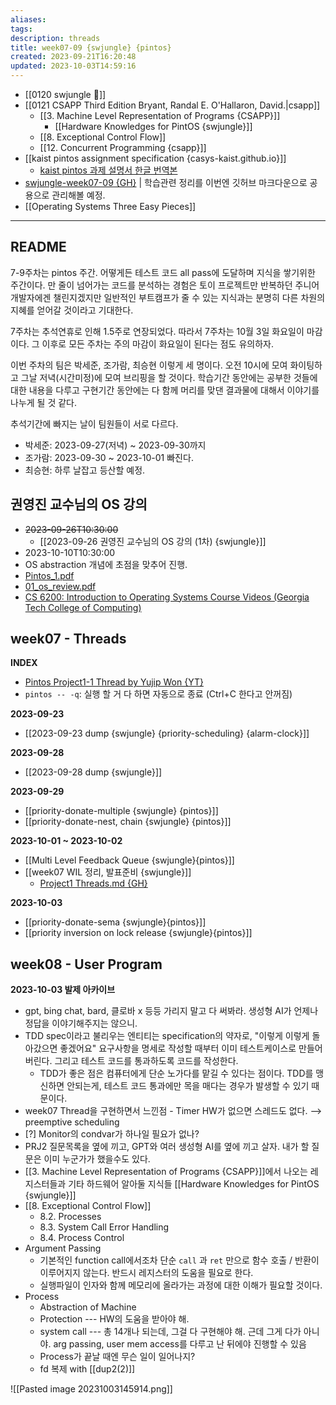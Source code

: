 ```yaml
---
aliases: 
tags: 
description: threads
title: week07-09 {swjungle} {pintos}
created: 2023-09-21T16:20:48
updated: 2023-10-03T14:59:16
---
```

- [[0120 swjungle 🤖]]
- [[0121 CSAPP Third Edition Bryant, Randal E. O'Hallaron, David.|csapp]]
	- [[3. Machine Level Representation of Programs {CSAPP}]]
		- [[Hardware Knowledges for PintOS {swjungle}]]
	- [[8. Exceptional Control Flow]]
	- [[12. Concurrent Programming {csapp}]]
- [[kaist pintos assignment specification {casys-kaist.github.io}]]
	- [kaist pintos 과제 설명서 한글 번역본](https://yjohdev.notion.site/KAIST-PINTOS-ebdc8be9d02d4475a4675c7b920e3653)
- [swjungle-week07-09 {GH}](https://github.com/ChoiWheatley/swjungle-week07-09) | 학습관련 정리를 이번엔 깃허브 마크다운으로 공용으로 관리해볼 예정.
- [[Operating Systems Three Easy Pieces]]
___

## README

7-9주차는 pintos 주간. 어떻게든 테스트 코드 all pass에 도달하며 지식을 쌓기위한 주간이다. 만 줄이 넘어가는 코드를 분석하는 경험은 토이 프로젝트만 반복하던 주니어 개발자에겐 챌린지겠지만 일반적인 부트캠프가 줄 수 있는 지식과는 분명히 다른 차원의 지혜를 얻어갈 것이라고 기대한다. 

7주차는 추석연휴로 인해 1.5주로 연장되었다. 따라서 7주차는 10월 3일 화요일이 마감이다. 그 이후로 모든 주차는 주의 마감이 화요일이 된다는 점도 유의하자.

이번 주차의 팀은 박세준, 조가람, 최승현 이렇게 세 명이다. 오전 10시에 모여 화이팅하고 그날 저녁(시간미정)에 모여 브리핑을 할 것이다. 학습기간 동안에는 공부한 것들에 대한 내용을 다루고 구현기간 동안에는 다 함께 머리를 맞댄 결과물에 대해서 이야기를 나누게 될 것 같다.

추석기간에 빠지는 날이 팀원들이 서로 다르다. 
- 박세준: 2023-09-27(저녁) ~ 2023-09-30까지
- 조가람: 2023-09-30 ~ 2023-10-01 빠진다. 
- 최승현: 하루 날잡고 등산할 예정.

## 권영진 교수님의 OS 강의

- ~~2023-09-26T10:30:00~~
	- [[2023-09-26 권영진 교수님의 OS 강의 (1차) {swjungle}]]
- 2023-10-10T10:30:00
- OS abstraction 개념에 초점을 맞추어 진행.
- [Pintos_1.pdf](https://drive.google.com/file/d/1rr1VobnaR8QiWq3TVImvzzHWWdB5d4B5/view)
- [01_os_review.pdf](https://drive.google.com/file/d/1v7ZT0uCqnSFQQY3jQsnXnCh9WHPpgQxZ/view)
- [CS 6200: Introduction to Operating Systems Course Videos (Georgia Tech College of Computing)](https://omscs.gatech.edu/cs-6200-introduction-operating-systems-course-videos)

## week07 - Threads

**INDEX**

- [Pintos Project1-1 Thread by Yujip Won {YT}](https://github.com/ChoiWheatley/swjungle-week07-09/blob/master/doc/Project1%20Threads.md)
- `pintos -- -q`: 실행 할 거 다 하면 자동으로 종료 (Ctrl+C 한다고 안꺼짐)

**2023-09-23**

- [[2023-09-23 dump {swjungle} {priority-scheduling} {alarm-clock}]]


**2023-09-28**

- [[2023-09-28 dump {swjungle}]]

**2023-09-29**

- [[priority-donate-multiple {swjungle} {pintos}]]
- [[priority-donate-nest, chain {swjungle} {pintos}]]

**2023-10-01 ~ 2023-10-02**

- [[Multi Level Feedback Queue {swjungle}{pintos}]]
- [[week07 WIL 정리, 발표준비 {swjungle}]]
	- [Project1 Threads.md {GH}](https://github.com/ChoiWheatley/swjungle-week07-09/blob/master/doc/Project1%20Threads.md)

**2023-10-03**

- [[priority-donate-sema {swjungle}{pintos}]]
- [[priority inversion on lock release {swjungle}{pintos}]]

## week08 - User Program

**2023-10-03 발제 아카이브**

- gpt, bing chat, bard, 클로바 x 등등 가리지 말고 다 써봐라. 생성형 AI가 언제나 정답을 이야기해주지는 않으니.
- TDD spec이라고 불리우는 엔티티는 specification의 약자로, "이렇게 이렇게 돌아갔으면 좋겠어요" 요구사항을 명세로 작성할 때부터 이미 테스트케이스로 만들어버린다. 그리고 테스트 코드를 통과하도록 코드를 작성한다.
	- TDD가 좋은 점은 컴퓨터에게 단순 노가다를 맡길 수 있다는 점이다. TDD를 맹신하면 안되는게, 테스트 코드 통과에만 목을 매다는 경우가 발생할 수 있기 때문이다.
- week07 Thread을 구현하면서 느낀점 - Timer HW가 없으면 스레드도 없다. ⟶ preemptive scheduling
- [?] Monitor의 condvar가 하나일 필요가 없나?
- PRJ2 질문목록을 옆에 끼고, GPT와 여러 생성형 AI를 옆에 끼고 살자. 내가 할 질문은 이미 누군가가 했을수도 있다.
- [[3. Machine Level Representation of Programs {CSAPP}]]에서 나오는 레지스터들과 기타 하드웨어 알아둘 지식들 [[Hardware Knowledges for PintOS {swjungle}]]
- [[8. Exceptional Control Flow]]
	- 8.2. Processes
	- 8.3. System Call Error Handling
	- 8.4. Process Control
- Argument Passing
	- 기본적인 function call에서조차 단순 `call` 과 `ret` 만으로 함수 호출 / 반환이 이루어지지 않는다. 반드시 레지스터의 도움을 필요로 한다.
	- 실행파일이 인자와 함께 메모리에 올라가는 과정에 대한 이해가 필요할 것이다.
- Process
	- Abstraction of Machine
	- Protection --- HW의 도움을 받아야 해.
	- system call --- 총 14개나 되는데, 그걸 다 구현해야 해. 근데 그게 다가 아니야. arg passing, user mem access를 다루고 난 뒤에야 진행할 수 있음
	- Process가 끝날 때엔 무슨 일이 일어나지?
	- fd 복제 with [[dup2(2)]]

![[Pasted image 20231003145914.png]]
